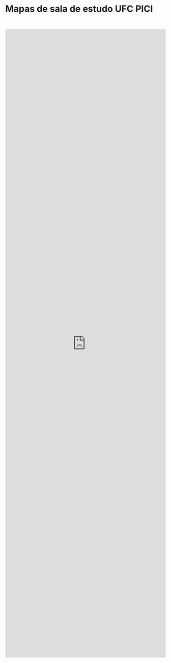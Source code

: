 # Mapas de sala de estudo UFC PICI

<div style="background-color:##00619a; color:white; padding:1em">
</div>

<iframe width="100%" height="1973" frameborder="0"
  src="https://observablehq.com/embed/73386ed92f471cff?cells=map%2Ccourse_selector_ui%2Cdashboard"></iframe>
